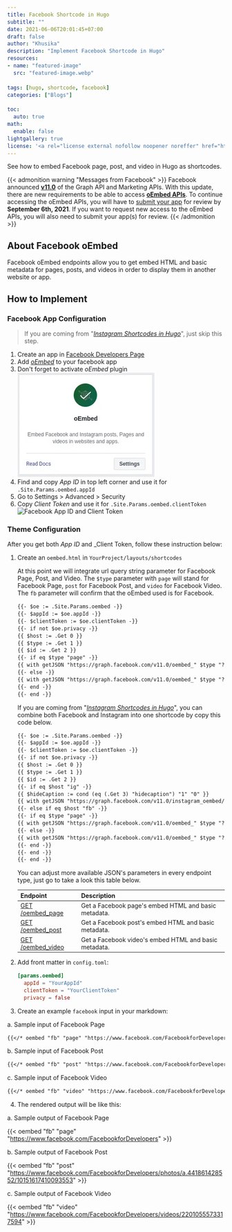 ```yaml
---
title: Facebook Shortcode in Hugo
subtitle: ""
date: 2021-06-06T20:01:45+07:00
draft: false
author: "Khusika"
description: "Implement Facebook Shortcode in Hugo"
resources:
- name: "featured-image"
  src: "featured-image.webp"

tags: [hugo, shortcode, facebook]
categories: ["Blogs"]

toc:
  auto: true
math:
  enable: false
lightgallery: true
license: '<a rel="license external nofollow noopener noreffer" href="https://creativecommons.org/licenses/by-nc/4.0/" target="_blank">CC BY-NC 4.0</a>'
---
```

See how to embed Facebook page, post, and video in Hugo as shortcodes.
<!--more-->

{{< admonition warning "Messages from Facebook" >}}
Facebook announced [**v11.0**](https://developers.facebook.com/docs/graph-api/changelog/version11.0) of the Graph API and Marketing APIs. With this update, there are new requirements to be able to access [**oEmbed APIs**](https://developers.facebook.com/docs/plugins/oembed/). To continue accessing the oEmbed APIs, you will have to [submit your app](https://developers.facebook.com/docs/plugins/oembed/) for review by **September 6th, 2021**. If you want to request new access to the oEmbed APIs, you will also need to submit your app(s) for review.
{{< /admonition >}}

## About Facebook oEmbed
Facebook oEmbed endpoints allow you to get embed HTML and basic metadata for pages, posts, and videos in order to display them in another website or app.

## How to Implement
### Facebook App Configuration

> If you are coming from "[_Instagram Shortcodes in Hugo_](/instagram-shortcode-in-hugo)", just skip this step.

1. Create an app in [Facebook Developers Page](https://developers.facebook.com/)
2. Add [_oEmbed_](https://developers.facebook.com/docs/plugins/oembed) to your facebook app
3. Don't forget to activate _oEmbed_ plugin
![Instagram Graph Api and oEmbed Plugins](facebook_oembed.webp "oEmbed Plugins")
4. Find and copy _App ID_ in top left corner and use it for `.Site.Params.oembed.appId`
5. Go to Settings > Advanced > Security
6. Copy _Client Token_ and use it for `.Site.Params.oembed.clientToken`
![Facebook App ID and Client Token](/instagram-shortcode-in-hugo/facebook_appid.webp "Facebook App ID and Client Token")

### Theme Configuration
After you get both _App ID_ and _Client Token, follow these instruction below:

1. Create an `oembed.html` in `YourProject/layouts/shortcodes`

   At this point we will integrate url query string parameter for Facebook Page, Post, and Video.
The `$type` parameter with `page` will stand for Facebook Page, `post` for Facebook Post, and `video`  for Facebook Video. The `fb` parameter will confirm that the oEmbed used is for Facebook.

   ```html
   {{- $oe := .Site.Params.oembed -}}
   {{- $appId := $oe.appId -}}
   {{- $clientToken := $oe.clientToken -}}
   {{- if not $oe.privacy -}}
   {{ $host := .Get 0 }}
   {{ $type := .Get 1 }}
   {{ $id := .Get 2 }}
   {{- if eq $type "page" -}}
   {{ with getJSON "https://graph.facebook.com/v11.0/oembed_" $type "?url=" $id "&show_posts=false" "&access_token=" $appId "|" $clientToken }}{{ .html | safeHTML }}{{ end }}
   {{- else -}}
   {{ with getJSON "https://graph.facebook.com/v11.0/oembed_" $type "?url=" $id "&access_token=" $appId "|" $clientToken }}{{ .html | safeHTML }}{{ end }}
   {{- end -}}
   {{- end -}}
   ```
   
   If you are coming from "[_Instagram Shortcodes in Hugo_](/instagram-shortcode-in-hugo)", you can combine both Facebook and Instagram into one shortcode by copy this code below.

   ```html
   {{- $oe := .Site.Params.oembed -}}
   {{- $appId := $oe.appId -}}
   {{- $clientToken := $oe.clientToken -}}
   {{- if not $oe.privacy -}}
   {{ $host := .Get 0 }}
   {{ $type := .Get 1 }}
   {{ $id := .Get 2 }}
   {{- if eq $host "ig" -}}
   {{ $hideCaption := cond (eq (.Get 3) "hidecaption") "1" "0" }}
   {{ with getJSON "https://graph.facebook.com/v11.0/instagram_oembed/?url=https://instagram.com/" $type "/" $id "/&hidecaption=" $hideCaption "&access_token=" $appId "|" $clientToken }}{{ .html | safeHTML }}{{ end }}
   {{- else if eq $host "fb" -}}
   {{- if eq $type "page" -}}
   {{ with getJSON "https://graph.facebook.com/v11.0/oembed_" $type "?url=" $id "&show_posts=false" "&access_token=" $appId "|" $clientToken }}{{ .html | safeHTML }}{{ end }}
   {{- else -}}
   {{ with getJSON "https://graph.facebook.com/v11.0/oembed_" $type "?url=" $id "&access_token=" $appId "|" $clientToken }}{{ .html | safeHTML }}{{ end }}
   {{- end -}}
   {{- end -}}
   {{- end -}}
   ```
   You can adjust more available JSON's parameters in every endpoint type, just go to take a look this table below.

   | Endpoint | Description |
   | -------- | ----------- |
   | [GET /oembed_page](https://developers.facebook.com/docs/graph-api/reference/oembed-page/) | Get a Facebook page's embed HTML and basic metadata. |
   | [GET /oembed_post](https://developers.facebook.com/docs/graph-api/reference/oembed-post/) | Get a Facebook post's embed HTML and basic metadata. |
   | [GET /oembed_video](https://developers.facebook.com/docs/graph-api/reference/oembed-video/) | Get a Facebook video's embed HTML and basic metadata. |
   

2. Add front matter in `config.toml`:
   ```toml
   [params.oembed]
     appId = "YourAppId"
     clientToken = "YourClientToken"
     privacy = false
   ```

3. Create an example `facebook` input in your markdown:

a. Sample input of Facebook Page

```markdown
{{</* oembed "fb" "page" "https://www.facebook.com/FacebookforDevelopers" */>}}
```

b. Sample input of Facebook Post

```markdown
{{</* oembed "fb" "post" "https://www.facebook.com/FacebookforDevelopers/photos/a.441861428552/10151617410093553" */>}}
```

c. Sample input of Facebook Video

```markdown
{{</* oembed "fb" "video" "https://www.facebook.com/FacebookforDevelopers/videos/2201055573317594" */>}}
```

4. The rendered output will be like this:

a. Sample output of Facebook Page

{{< oembed "fb" "page" "https://www.facebook.com/FacebookforDevelopers" >}}

b. Sample output of Facebook Post

{{< oembed "fb" "post" "https://www.facebook.com/FacebookforDevelopers/photos/a.441861428552/10151617410093553" >}}

c. Sample output of Facebook Video

{{< oembed "fb" "video" "https://www.facebook.com/FacebookforDevelopers/videos/2201055573317594" >}}
